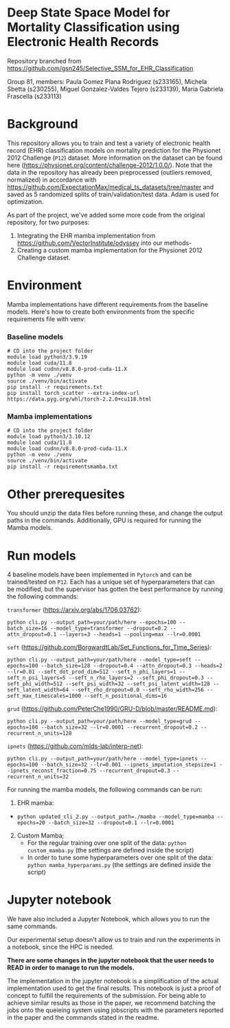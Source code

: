 # Deep State Space Model for Mortality Classification using Electronic Health Records

Repository branched from https://github.com/gsn245/Selective_SSM_for_EHR_Classification

Group 81, members: Paula Gomez Plana Rodriguez (s233165), Michela Sbetta (s230255), Miguel Gonzalez-Valdes Tejero (s233139), Maria Gabriela Frascella (s233113)

# Background
This repository allows you to train and test a variety of electronic health record (EHR) classification models on mortality prediction for the Physionet 2012 Challenge (`P12`) dataset. More information on the dataset can be found here (https://physionet.org/content/challenge-2012/1.0.0/). Note that the data in the repository has already been preprocessed (outliers removed, normalized) in accordance with https://github.com/ExpectationMax/medical_ts_datasets/tree/master and saved as 5 randomized splits of train/validation/test data. Adam is used for optimization.

As part of the project, we've added some more code from the original repository, for two purposes:
1. Integrating the EHR mamba implementation from https://github.com/VectorInstitute/odyssey into our methods-
2. Creating a custom mamba implementation for the Physionet 2012 Challenge dataset.

# Environment
Mamba implementations have different requirements from the baseline models. Here's how to create both environments from the specific requirements file with venv:

### Baseline models

```
# CD into the project folder
module load python3/3.9.19
module load cuda/11.8
module load cudnn/v8.8.0-prod-cuda-11.X
python -m venv ./venv
source ./venv/bin/activate
pip install -r requirements.txt
pip install torch_scatter --extra-index-url https://data.pyg.org/whl/torch-2.2.0+cu118.html
```

### Mamba implementations

```
# CD into the project folder
module load python3/3.10.12
module load cuda/11.8
module load cudnn/v8.8.0-prod-cuda-11.X
python -m venv ./venv
source ./venv/bin/activate
pip install -r requirementsmamba.txt
```

# Other prerequesites
You should unzip the data files before running these, and change the output paths in the commands. Additionally, GPU is required for running the Mamba models.

# Run models 
4 baseline models have been implemented in `Pytorch` and can be trained/tested on `P12`. Each has a unique set of hyperparameters that can be modified, but the supervisor has gotten the best performance by running the following commands:

`transformer` (https://arxiv.org/abs/1706.03762):

`python cli.py --output_path=your/path/here --epochs=100 --batch_size=16 --model_type=transformer --dropout=0.2 --attn_dropout=0.1 --layers=3 --heads=1 --pooling=max --lr=0.0001` 


`seft` (https://github.com/BorgwardtLab/Set_Functions_for_Time_Series):

`python cli.py --output_path=your/path/here --model_type=seft --epochs=100 --batch_size=128 --dropout=0.4 --attn_dropout=0.3 --heads=2 --lr=0.01 --seft_dot_prod_dim=512 --seft_n_phi_layers=1 --seft_n_psi_layers=5 --seft_n_rho_layers=2 --seft_phi_dropout=0.3 --seft_phi_width=512 --seft_psi_width=32 --seft_psi_latent_width=128 --seft_latent_width=64 --seft_rho_dropout=0.0 --seft_rho_width=256 --seft_max_timescales=1000 --seft_n_positional_dims=16`

`grud` (https://github.com/PeterChe1990/GRU-D/blob/master/README.md):

`python cli.py --output_path=your/path/here --model_type=grud --epochs=100 --batch_size=32 --lr=0.0001 --recurrent_dropout=0.2 --recurrent_n_units=128`

`ipnets` (https://github.com/mlds-lab/interp-net):

`python cli.py --output_path=your/path/here --model_type=ipnets --epochs=100 --batch_size=32 --lr=0.001 --ipnets_imputation_stepsize=1 --ipnets_reconst_fraction=0.75 --recurrent_dropout=0.3 --recurrent_n_units=32` 


For running the mamba models, the following commands can be run:

1. EHR mamba:
 - `python updated_cli_2.py --output_path=./mamba --model_type=mamba --epochs=20 --batch_size=32 --dropout=0.1 --lr=0.0001`

2. Custom Mamba;
   - For the regular training over one split of the data: `python custom_mamba.py` (the settings are defined inside the script)
   - In order to tune some hyperparameters over one split of the data: `python mamba_hyperparams.py` (the settings are defined inside the script)

# Jupyter notebook

We have also included a Jupyter Notebook, which allows you to run the same commands.

Our experimental setup doesn't allow us to train and run the experiments in a notebook, since the HPC is needed.  

**There are some changes in the jupyter notebook that the user needs to READ in order to manage to run the models.**

The implementation in the jupyter notebook is a simplification of the actual implementation used to get the final results. This notebook is just a proof of concept to fulfill the requirements of the submission. For being able to achieve similar results as those in the paper, we recommend batching the jobs onto the queieing system using jobscripts with the parameters reported in the paper and the commands stated in the readme. 



